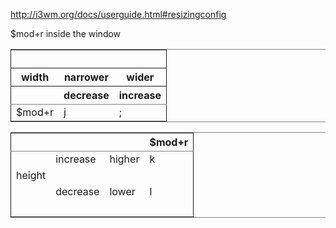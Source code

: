 <http://i3wm.org/docs/userguide.html#resizingconfig>

$mod+r inside the window

<table border="2" cellspacing="0" cellpadding="6" rules="groups" frame="hsides">


<colgroup>
<col  class="left" />

<col  class="left" />

<col  class="left" />
</colgroup>
<thead>
<tr>
<th scope="col" class="left">&#xa0;</th>
<th scope="col" class="left">&#xa0;</th>
<th scope="col" class="left">&#xa0;</th>
</tr>


<tr>
<th scope="col" class="left">width</th>
<th scope="col" class="left">narrower</th>
<th scope="col" class="left">wider</th>
</tr>


<tr>
<th scope="col" class="left">&#xa0;</th>
<th scope="col" class="left">decrease</th>
<th scope="col" class="left">increase</th>
</tr>
</thead>

<tbody>
<tr>
<td class="left">$mod+r</td>
<td class="left">j</td>
<td class="left">;</td>
</tr>
</tbody>
</table>

<table border="2" cellspacing="0" cellpadding="6" rules="groups" frame="hsides">


<colgroup>
<col  class="left" />

<col  class="left" />

<col  class="left" />

<col  class="left" />
</colgroup>
<thead>
<tr>
<th scope="col" class="left">&#xa0;</th>
<th scope="col" class="left">&#xa0;</th>
<th scope="col" class="left">&#xa0;</th>
<th scope="col" class="left">$mod+r</th>
</tr>
</thead>

<tbody>
<tr>
<td class="left">&#xa0;</td>
<td class="left">increase</td>
<td class="left">higher</td>
<td class="left">k</td>
</tr>


<tr>
<td class="left">height</td>
<td class="left">&#xa0;</td>
<td class="left">&#xa0;</td>
<td class="left">&#xa0;</td>
</tr>


<tr>
<td class="left">&#xa0;</td>
<td class="left">decrease</td>
<td class="left">lower</td>
<td class="left">l</td>
</tr>


<tr>
<td class="left">&#xa0;</td>
<td class="left">&#xa0;</td>
<td class="left">&#xa0;</td>
<td class="left">&#xa0;</td>
</tr>
</tbody>
</table>